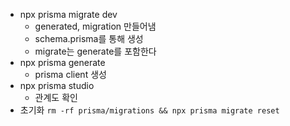 - npx prisma migrate dev
    - generated, migration 만들어냄
    - schema.prisma를 통해 생성
    - migrate는 generate를 포함한다
- npx prisma generate
    - prisma client 생성
- npx prisma studio
    - 관계도 확인
- 초기화 `rm -rf prisma/migrations && npx prisma migrate reset`